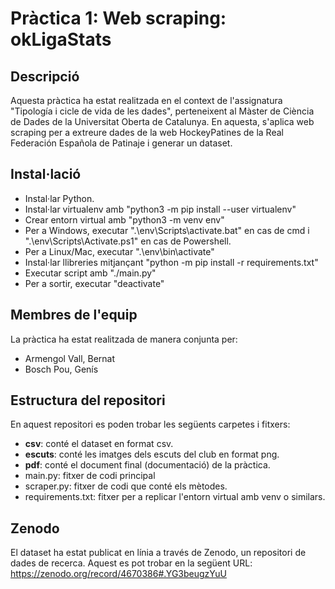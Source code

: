 # Pràctica 1: Web scraping: okLigaStats
## Descripció 
Aquesta pràctica ha estat realitzada en el context de l'assignatura "Tipología i cicle de vida de les dades", perteneixent al Màster de Ciència de Dades de la Universitat Oberta de Catalunya. En aquesta, s'aplica web scraping per a extreure dades de la web HockeyPatines de la Real Federación Española de Patinaje i generar un dataset.

## Instal·lació
+ Instal·lar Python.
+ Instal·lar virtualenv amb "python3 -m pip install --user virtualenv"
+ Crear entorn virtual amb "python3 -m venv env"
+ Per a Windows, executar ".\env\Scripts\activate.bat" en cas de cmd i ".\env\Scripts\Activate.ps1" en cas de Powershell.
+ Per a Linux/Mac, executar ".\env\bin\activate"
+ Instal·lar llibreries mitjançant "python -m pip install -r requirements.txt"
+ Executar script amb "./main.py"
+ Per a sortir, executar "deactivate"

## Membres de l'equip
La pràctica ha estat realitzada de manera conjunta per:
+ Armengol Vall, Bernat
+ Bosch Pou, Genís

## Estructura del repositori
En aquest repositori es poden trobar les següents carpetes i fitxers:
+ **csv**: conté el dataset en format csv.
+ **escuts**: conté les imatges dels escuts del club en format png.
+ **pdf**: conté el document final (documentació) de la pràctica.
+ main.py: fitxer de codi principal
+ scraper.py: fitxer de codi que conté els mètodes.
+ requirements.txt: fitxer per a replicar l'entorn virtual amb venv o similars.

## Zenodo
El dataset ha estat publicat en línia a través de Zenodo, un repositori de dades de recerca. Aquest es pot trobar en la següent URL:
https://zenodo.org/record/4670386#.YG3beugzYuU

